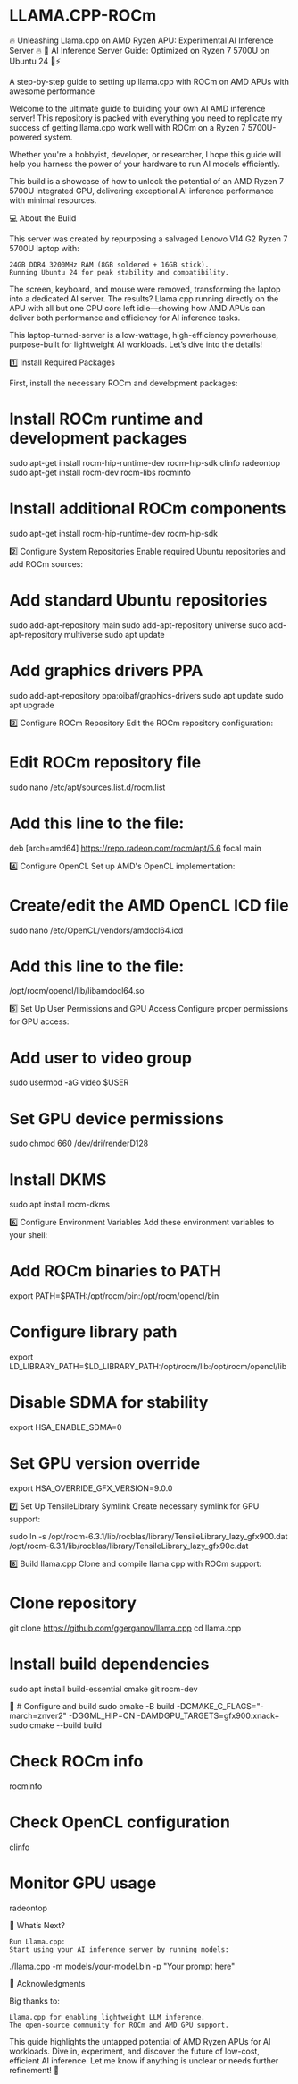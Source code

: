 # LLAMA.CPP-ROCm


🔥 Unleashing Llama.cpp on AMD Ryzen APU: Experimental AI Inference Server 🔥
🚀 AI Inference Server Guide: Optimized on Ryzen 7 5700U on Ubuntu 24 🧠⚡

A step-by-step guide to setting up llama.cpp with ROCm on AMD APUs with awesome performance

Welcome to the ultimate guide to building your own AI AMD inference server! 
This repository is packed with everything you need to replicate my success of getting llama.cpp work well with ROCm on a Ryzen 7 5700U-powered system.

Whether you're a hobbyist, developer, or researcher, I hope this guide will help you harness the power of your hardware to run AI models efficiently.

This build is a showcase of how to unlock the potential of an AMD Ryzen 7 5700U integrated GPU, delivering exceptional AI inference performance with minimal resources.

💻 About the Build

This server was created by repurposing a salvaged Lenovo V14 G2 Ryzen 7 5700U laptop with:

    24GB DDR4 3200MHz RAM (8GB soldered + 16GB stick).
    Running Ubuntu 24 for peak stability and compatibility.

The screen, keyboard, and mouse were removed, transforming the laptop into a dedicated AI server. The results? Llama.cpp running directly on the APU with all but one CPU core left idle—showing how AMD APUs can deliver both performance and efficiency for AI inference tasks.

This laptop-turned-server is a low-wattage, high-efficiency powerhouse, purpose-built for lightweight AI workloads. Let’s dive into the details!


1️⃣ Install Required Packages

First, install the necessary ROCm and development packages:

# Install ROCm runtime and development packages
sudo apt-get install rocm-hip-runtime-dev rocm-hip-sdk clinfo radeontop
sudo apt-get install rocm-dev rocm-libs rocminfo

# Install additional ROCm components
sudo apt-get install rocm-hip-runtime-dev rocm-hip-sdk

2️⃣ Configure System Repositories
Enable required Ubuntu repositories and add ROCm sources:

# Add standard Ubuntu repositories
sudo add-apt-repository main
sudo add-apt-repository universe
sudo add-apt-repository multiverse
sudo apt update

# Add graphics drivers PPA
sudo add-apt-repository ppa:oibaf/graphics-drivers
sudo apt update
sudo apt upgrade

3️⃣ Configure ROCm Repository
Edit the ROCm repository configuration:

# Edit ROCm repository file
sudo nano /etc/apt/sources.list.d/rocm.list

# Add this line to the file:
deb [arch=amd64] https://repo.radeon.com/rocm/apt/5.6 focal main

4️⃣ Configure OpenCL
Set up AMD's OpenCL implementation:

# Create/edit the AMD OpenCL ICD file
sudo nano /etc/OpenCL/vendors/amdocl64.icd

# Add this line to the file:
/opt/rocm/opencl/lib/libamdocl64.so

5️⃣ Set Up User Permissions and GPU Access
Configure proper permissions for GPU access:

# Add user to video group
sudo usermod -aG video $USER

# Set GPU device permissions
sudo chmod 660 /dev/dri/renderD128

# Install DKMS
sudo apt install rocm-dkms

6️⃣ Configure Environment Variables
Add these environment variables to your shell:

# Add ROCm binaries to PATH
export PATH=$PATH:/opt/rocm/bin:/opt/rocm/opencl/bin

# Configure library path
export LD_LIBRARY_PATH=$LD_LIBRARY_PATH:/opt/rocm/lib:/opt/rocm/opencl/lib

# Disable SDMA for stability
export HSA_ENABLE_SDMA=0

# Set GPU version override
export HSA_OVERRIDE_GFX_VERSION=9.0.0

7️⃣ Set Up TensileLibrary Symlink
Create necessary symlink for GPU support:

sudo ln -s /opt/rocm-6.3.1/lib/rocblas/library/TensileLibrary_lazy_gfx900.dat /opt/rocm-6.3.1/lib/rocblas/library/TensileLibrary_lazy_gfx90c.dat

8️⃣ Build llama.cpp
Clone and compile llama.cpp with ROCm support:

# Clone repository
git clone https://github.com/ggerganov/llama.cpp
cd llama.cpp

# Install build dependencies
sudo apt install build-essential cmake git rocm-dev

🔮 # Configure and build
sudo cmake -B build -DCMAKE_C_FLAGS="-march=znver2" -DGGML_HIP=ON -DAMDGPU_TARGETS=gfx900:xnack+
sudo cmake --build build

# Check ROCm info
rocminfo

# Check OpenCL configuration
clinfo

# Monitor GPU usage
radeontop


🚀 What’s Next?

    Run Llama.cpp:
    Start using your AI inference server by running models:

./llama.cpp -m models/your-model.bin -p "Your prompt here"

🙌 Acknowledgments

Big thanks to:

    Llama.cpp for enabling lightweight LLM inference.
    The open-source community for ROCm and AMD GPU support.

This guide highlights the untapped potential of AMD Ryzen APUs for AI workloads. Dive in, experiment, and discover the future of low-cost, efficient AI inference. Let me know if anything is unclear or needs further refinement! 🚀






